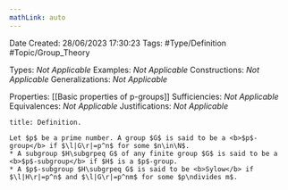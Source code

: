 ```yaml
---
mathLink: auto
---
```


<div class="topSpace"></div>

Date Created: 28/06/2023 17:30:23
Tags: #Type/Definition #Topic/Group_Theory

Types: <i>Not Applicable</i>
Examples: <i>Not Applicable</i>
Constructions: <i>Not Applicable</i>
Generalizations: <i>Not Applicable</i>

Properties: [[Basic properties of p-groups]]
Sufficiencies: <i>Not Applicable</i>
Equivalences: <i>Not Applicable</i>
Justifications: <i>Not Applicable</i>

``` ad-Definition
title: Definition.

Let $p$ be a prime number. A group $G$ is said to be a <b>$p$-group</b> if $\l|G\r|=p^n$ for some $n\in\N$.
* A subgroup $H\subgrpeq G$ of any finite group $G$ is said to be a <b>$p$-subgroup</b> if $H$ is a $p$-group.
* A $p$-subgroup $H\subgrpeq G$ is said to be <b>Sylow</b> if $\l|H\r|=p^n$ and $\l|G\r|=p^nm$ for some $p\ndivides m$.

```
